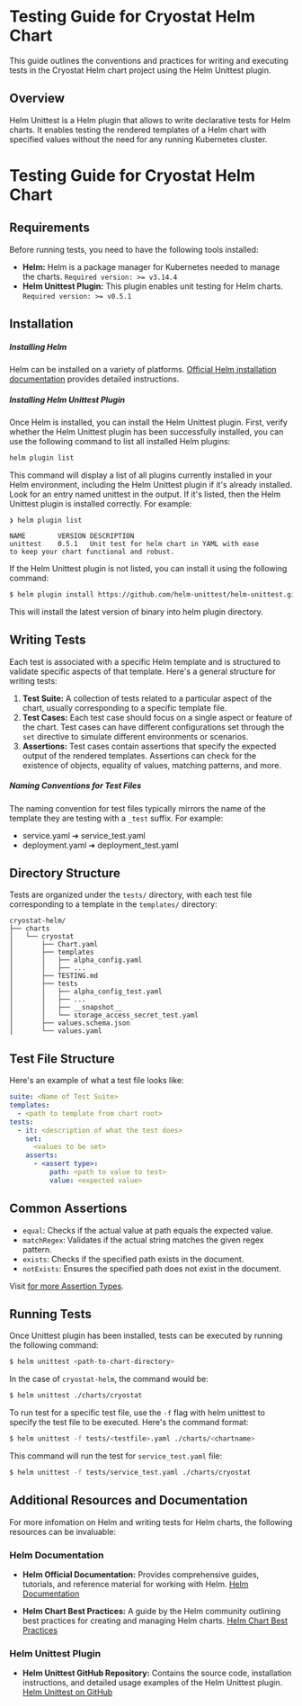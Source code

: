 # Testing Guide for Cryostat Helm Chart

This guide outlines the conventions and practices for writing and executing tests in the Cryostat Helm chart project using the Helm Unittest plugin.

## Overview

Helm Unittest is a Helm plugin that allows to write declarative tests for Helm charts. It enables testing the rendered templates of a Helm chart with specified values without the need for any running Kubernetes cluster.

# Testing Guide for Cryostat Helm Chart

## Requirements

Before running tests, you need to have the following tools installed:

- **Helm:** Helm is a package manager for Kubernetes needed to manage the charts.
  `Required version: >= v3.14.4`
- **Helm Unittest Plugin:** This plugin enables unit testing for Helm charts.
  `Required version: >= v0.5.1`

## Installation

##### Installing Helm

Helm can be installed on a variety of platforms. [Official Helm installation documentation](https://helm.sh/docs/intro/install/) provides detailed instructions.

##### Installing Helm Unittest Plugin

Once Helm is installed, you can install the Helm Unittest plugin.
First, verify whether the Helm Unittest plugin has been successfully installed, you can use the following command to list all installed Helm plugins:
```bash
helm plugin list
```
This command will display a list of all plugins currently installed in your Helm environment, including the Helm Unittest plugin if it's already installed. Look for an entry named unittest in the output. If it's listed, then the Helm Unittest plugin is installed correctly. For example:
```
❯ helm plugin list

NAME    	VERSION	DESCRIPTION
unittest	0.5.1  	Unit test for helm chart in YAML with ease
to keep your chart functional and robust.
```
If the Helm Unittest plugin is not listed, you can install it using the following command:
```bash
$ helm plugin install https://github.com/helm-unittest/helm-unittest.git
```
This will install the latest version of binary into helm plugin directory.

## Writing Tests

Each test is associated with a specific Helm template and is structured to validate specific aspects of that template. Here's a general structure for writing tests:

1. **Test Suite:** A collection of tests related to a particular aspect of the chart, usually corresponding to a specific template file.
2. **Test Cases:** Each test case should focus on a single aspect or feature of the chart. Test cases can have different configurations set through the `set` directive to simulate different environments or scenarios.
3. **Assertions:** Test cases contain assertions that specify the expected output of the rendered templates. Assertions can check for the existence of objects, equality of values, matching patterns, and more.

##### Naming Conventions for Test Files
The naming convention for test files typically mirrors the name of the template they are testing with a `_test` suffix. For example:

- service.yaml ➔ service_test.yaml
- deployment.yaml ➔ deployment_test.yaml

## Directory Structure

Tests are organized under the `tests/` directory, with each test file corresponding to a template in the `templates/` directory:

```plaintext
cryostat-helm/
├── charts
│   └── cryostat
│       ├── Chart.yaml
│       ├── templates
│       │   ├── alpha_config.yaml
│       │   ├── ...
│       ├── TESTING.md
│       ├── tests
│       │   ├── alpha_config_test.yaml
│       │   ├── ...
│       │   ├── __snapshot__
│       │   └── storage_access_secret_test.yaml
│       ├── values.schema.json
│       └── values.yaml
```

## Test File Structure

Here's an example of what a test file looks like:

```yaml
suite: <Name of Test Suite>
templates:
  - <path to template from chart root>
tests:
  - it: <description of what the test does>
    set:
      <values to be set>
    asserts:
      - <assert type>:
          path: <path to value to test>
          value: <expected value>
```
## Common Assertions
- `equal`: Checks if the actual value at path equals the expected value.
- `matchRegex`: Validates if the actual string matches the given regex pattern.
- `exists`: Checks if the specified path exists in the document.
- `notExists`: Ensures the specified path does not exist in the document.

Visit [ for more Assertion Types](https://github.com/helm-unittest/helm-unittest/blob/main/DOCUMENT.md#assertion-types).
## Running Tests

Once Unittest plugin has been installed, tests can be executed by running the following command:
```bash
$ helm unittest <path-to-chart-directory>
```
In the case of `cryostat-helm`, the command would be:

```bash
$ helm unittest ./charts/cryostat
```
To run test for a specific test file, use the `-f` flag with helm unittest to specify the test file to be executed. Here's the command format:

```bash
$ helm unittest -f tests/<testfile>.yaml ./charts/<chartname>
```
This command will run the test for `service_test.yaml` file:

```bash
$ helm unittest -f tests/service_test.yaml ./charts/cryostat
```
## Additional Resources and Documentation

For more infomation on Helm and writing tests for Helm charts, the following resources can be invaluable:

### Helm Documentation

- **Helm Official Documentation:** Provides comprehensive guides, tutorials, and reference material for working with Helm.
  [Helm Documentation](https://helm.sh/docs/)

- **Helm Chart Best Practices:** A guide by the Helm community outlining best practices for creating and managing Helm charts.
  [Helm Chart Best Practices](https://helm.sh/docs/chart_best_practices/)

### Helm Unittest Plugin

- **Helm Unittest GitHub Repository:** Contains the source code, installation instructions, and detailed usage examples of the Helm Unittest plugin.
  [Helm Unittest on GitHub](https://github.com/helm-unittest/helm-unittest)
